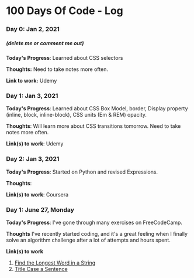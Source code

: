 # 100 Days Of Code - Log

### Day 0: Jan 2, 2021
##### (delete me or comment me out)

**Today's Progress**: Learned about CSS selectors

**Thoughts:** Need to take notes more often.

**Link to work:** Udemy

### Day 1: Jan 3, 2021

**Today's Progress**: Learned about CSS Box Model, border, Display property (inline, block, inline-block), CSS units (Em & REM) opacity.

**Thoughts**: Will learn more about CSS transitions tomorrow. Need to take notes more often.

**Link(s) to work**: Udemy


### Day 2: Jan 3, 2021

**Today's Progress**: Started on Python and revised Expressions.

**Thoughts**: 

**Link(s) to work**: Coursera

### Day 1: June 27, Monday

**Today's Progress**: I've gone through many exercises on FreeCodeCamp.

**Thoughts** I've recently started coding, and it's a great feeling when I finally solve an algorithm challenge after a lot of attempts and hours spent.

**Link(s) to work**
1. [Find the Longest Word in a String](https://www.freecodecamp.com/challenges/find-the-longest-word-in-a-string)
2. [Title Case a Sentence](https://www.freecodecamp.com/challenges/title-case-a-sentence)
